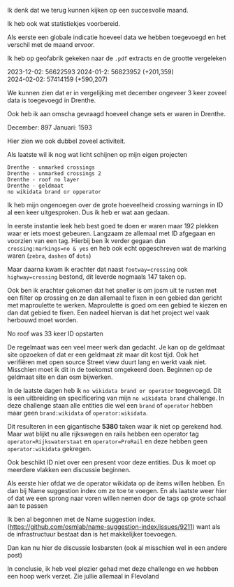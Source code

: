 Ik denk dat we terug kunnen kijken op een succesvolle maand.

Ik heb ook wat statistiekjes voorbereid.

Als eerste een globale indicatie hoeveel data we hebben toegevoegd en het verschil met de maand ervoor.

Ik heb op geofabrik gekeken naar de `.pdf` extracts en de grootte vergeleken

2023-12-02: 56622593
2024-01-2: 56823952 (+201,359)  
2024-02-02: 57414159 (+590,207)

We kunnen zien dat er in vergelijking met december ongeveer 3 keer zoveel data is toegevoegd in Drenthe.

Ook heb ik aan omscha gevraagd hoeveel change sets er waren in Drenthe.

December: 897
Januari: 1593

Hier zien we ook dubbel zoveel activiteit.

Als laatste wil ik nog wat licht schijnen op mijn eigen projecten

```
Drenthe - unmarked crossings
Drenthe - unmarked crossings 2
Drenthe - roof no layer
Drenthe - geldmaat
no wikidata brand or opperator
```

Ik heb mijn ongenoegen over de grote hoeveelheid crossing warnings in ID al een keer uitgesproken. Dus ik heb er wat aan gedaan.

In eerste instantie leek heb best goed te doen er waren maar 192 plekken waar er iets moest gebeuren. Langzaam ze allemaal met ID afgegaan en voorzien van een tag. Hierbij ben ik verder gegaan dan `crossing:markings=no & yes` en heb ook echt opgeschreven wat de marking waren (`zebra`, `dashes` of `dots`)

Maar daarna kwam ik erachter dat naast `footway=crossing` ook `highway=crossing` bestond, dit leverde nogmaals 147 taken op.

Ook ben ik erachter gekomen dat het sneller is om josm uit te rusten met een filter op crossing en ze dan allemaal te fixen in een gebied dan gericht met maproulette te werken. Maproulette is goed om een gebied te kiezen en dan dat gebied te fixen. Een nadeel hiervan is dat het project wel vaak herbouwd moet worden.

No roof was 33 keer ID opstarten

De regelmaat was een veel meer werk dan gedacht. Je kan op de geldmaat site opzoeken of dat er een geldmaat zit maar dit kost tijd. Ook het verifiëren met open source Street view duurt lang en werkt vaak niet. Misschien moet ik dit in de toekomst omgekeerd doen. Beginnen op de geldmaat site en dan osm bijwerken.

In de laatste dagen heb ik `no wikidata brand or operator` toegevoegd. Dit is een uitbreiding en specificering van mijn `no wikidata brand` challenge. In deze challenge staan alle entities die wel een `brand` of `operator` hebben maar geen `brand:wikidata` of `operator:wikidata`.

Dit resulteren in een gigantische **5380** taken waar ik niet op gerekend had. Maar wat blijkt nu alle rijkswegen en rails hebben een operator tag `operator=Rijkswaterstaat` en `operator=ProRail` en deze hebben geen `operator:wikidata` gekregen.

Ook beschikt ID niet over een present voor deze entities. Dus ik moet op meerdere vlakken een discussie beginnen.

Als eerste hier ofdat we de operator wikidata op de items willen hebben. En dan bij Name suggestion index om ze toe te voegen. En als laatste weer hier of dat we een sprong naar voren willen nemen door de tags op grote schaal aan te passen

Ik ben al begonnen met de Name suggestion index. (https://github.com/osmlab/name-suggestion-index/issues/9211) want als de infrastructuur bestaat dan is het makkelijker toevoegen.

Dan kan nu hier de discussie losbarsten (ook al misschien wel in een andere post)

In conclusie, ik heb veel plezier gehad met deze challenge en we hebben een hoop werk verzet.
Zie jullie allemaal in Flevoland


